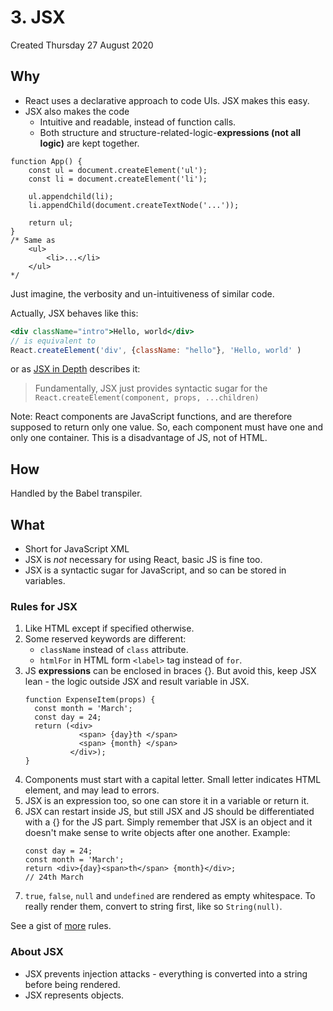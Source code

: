 # 3. JSX
Created Thursday 27 August 2020

## Why
* React uses a declarative approach to code UIs. JSX makes this easy.
* JSX also makes the code 
	* Intuitive and readable, instead of function calls.
	* Both structure and structure-related-logic-**expressions (not all logic)** are kept together.
```JSX
function App() {
	const ul = document.createElement('ul');
	const li = document.createElement('li');
	
	ul.appendchild(li);
	li.appendChild(document.createTextNode('...'));

	return ul;
}
/* Same as
	<ul>
		<li>...</li>
	</ul>
*/
```
Just imagine, the verbosity and un-intuitiveness of similar code.

Actually, JSX behaves like this:
```jsx
<div className="intro">Hello, world</div>
// is equivalent to
React.createElement('div', {className: "hello"}, 'Hello, world' )
```
or as [JSX in Depth](https://reactjs.org/docs/jsx-in-depth.html) describes it:
> Fundamentally, JSX just provides syntactic sugar for the `React.createElement(component, props, ...children)` 

Note: React components are JavaScript functions, and are therefore supposed to return only one value. So, each component must have one and only one container. This is a disadvantage of JS, not of HTML.

## How
Handled by the Babel transpiler.

## What
* Short for JavaScript XML
* JSX is *not* necessary for using React, basic JS is fine too.
* JSX is a syntactic sugar for JavaScript, and so can be stored in variables.


### Rules for JSX
1. Like HTML except if specified otherwise.
2. Some reserved keywords are different:
	* ``className`` instead of ``class`` attribute.
	* ``htmlFor`` in HTML form `<label>` tag instead of ``for``.
3. JS **expressions** can be enclosed in braces {}. But avoid this, keep JSX lean - the logic outside JSX and result variable in JSX.
	```JSX
	function ExpenseItem(props) {
	  const month = 'March';
	  const day = 24;
	  return (<div>
			    <span> {day}th </span>
				<span> {month} </span>
			  </div>);
	}
	```
4. Components must start with a capital letter. Small letter indicates HTML element, and may lead to errors.
5. JSX is an expression too, so one can store it in a variable or return it.
6. JSX can restart inside JS, but still JSX and JS should be differentiated with a {} for the JS part. Simply remember that JSX is an object and it doesn't make sense to write objects after one another. Example:
	```JSX
	const day = 24;
	const month = 'March';
	return <div>{day}<span>th</span> {month}</div>;
	// 24th March
	```
7. `true`, `false`, `null` and `undefined` are rendered as empty whitespace. To really render them, convert to string first, like so `String(null)`.

See a gist of [more](https://flaviocopes.com/jsx/) rules.

### About JSX
* JSX prevents injection attacks - everything is converted into a string before being rendered.
* JSX represents objects.


